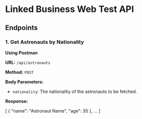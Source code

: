# Linked Business Web Test API

## Endpoints

### 1. Get Astronauts by Nationality
**Using Postman**

**URL:** `/api/astronauts`

**Method:** `POST`

**Body Parameters:**
- `nationality`: The nationality of the astronauts to be fetched.

**Response:**

[
    {
        "name": "Astronaut Name",
        "age": 35
    },
    ...
]

